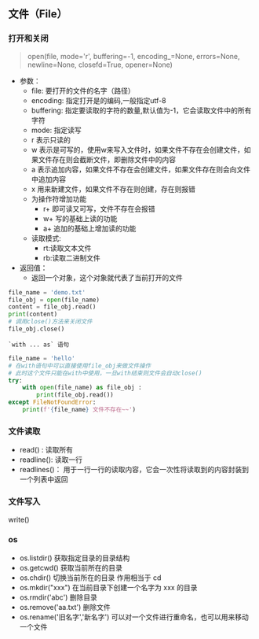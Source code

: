  

## 文件（File）


### 打开和关闭

> open(file, mode='r', buffering=-1, encoding_=None, errors=None, newline=None, closefd=True, opener=None)

 + 参数：
   - file: 要打开的文件的名字（路径）
   - encoding: 指定打开是的编码,一般指定utf-8
   - buffering: 指定要读取的字符的数量,默认值为-1，它会读取文件中的所有字符
   - mode: 指定读写
    - r 表示只读的
    - w 表示是可写的，使用w来写入文件时，如果文件不存在会创建文件，如果文件存在则会截断文件，即删除文件中的内容
    - a 表示追加内容，如果文件不存在会创建文件，如果文件存在则会向文件中追加内容
    - x 用来新建文件，如果文件不存在则创建，存在则报错
    - 为操作符增加功能
        - r+ 即可读又可写，文件不存在会报错
        - w+ 写的基础上读的功能
        - a+ 追加的基础上增加读的功能
    - 读取模式:
        - rt:读取文本文件
        - rb:读取二进制文件 
 + 返回值：
   - 返回一个对象，这个对象就代表了当前打开的文件

```python
file_name = 'demo.txt'
file_obj = open(file_name)
content = file_obj.read()
print(content)
# 调用close()方法来关闭文件
file_obj.close()
```

    `with ... as` 语句


```python
file_name = 'hello'
# 在with语句中可以直接使用file_obj来做文件操作
# 此时这个文件只能在with中使用，一旦with结束则文件会自动close()
try:
    with open(file_name) as file_obj :
        print(file_obj.read())
except FileNotFoundError:
    print(f'{file_name} 文件不存在~~')


```


### 文件读取

+ read() : 读取所有
+ readline(): 读取一行
+ readlines()： 用于一行一行的读取内容，它会一次性将读取到的内容封装到一个列表中返回




### 文件写入

write()


### os


+ os.listdir() 获取指定目录的目录结构
+ os.getcwd() 获取当前所在的目录
+ os.chdir() 切换当前所在的目录 作用相当于 cd
+ os.mkdir("xxx") 在当前目录下创建一个名字为 xxx 的目录
+ os.rmdir('abc') 删除目录
+ os.remove('aa.txt') 删除文件
+ os.rename('旧名字','新名字') 可以对一个文件进行重命名，也可以用来移动一个文件
